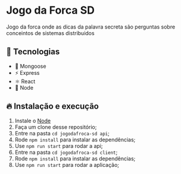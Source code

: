# Jogo da Forca SD

Jogo da forca onde as dicas da palavra secreta são perguntas sobre conceintos de sistemas distribuidos 

## 🚀 Tecnologias
- 💾 Mongoose
- ⚡ Express 
- ⚛️ React
- 🍃 Node

## 🔥 Instalação e execução
1. Instale o [Node](https://nodejs.org/en/)
2. Faça um clone desse repositório;
3. Entre na pasta `cd jogodafroca-sd api`;
4. Rode `npm install`  para instalar as dependências;
5. Use `npm run start` para rodar a api;
6. Entre na pasta `cd jogodafroca-sd client`;
7. Rode `npm install`  para instalar as dependências;
8. Use `npm run start` para rodar a aplicação;
